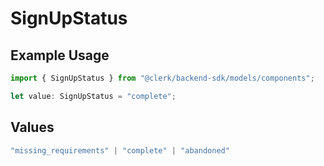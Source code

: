 # SignUpStatus

## Example Usage

```typescript
import { SignUpStatus } from "@clerk/backend-sdk/models/components";

let value: SignUpStatus = "complete";
```

## Values

```typescript
"missing_requirements" | "complete" | "abandoned"
```